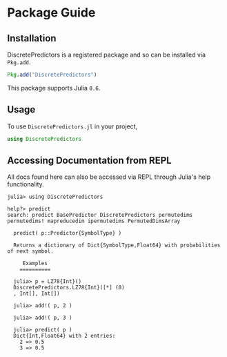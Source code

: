 # Package Guide

## Installation
DiscretePredictors is a registered package and so can be installed via `Pkg.add`.

```julia
Pkg.add("DiscretePredictors")
```

This package supports Julia `0.6`.

## Usage
To use ```DiscretePredictors.jl``` in your project, 

```julia
using DiscretePredictors
```

## Accessing Documentation from REPL
All docs found here can also be accessed via REPL through Julia's help functionality.
```julia-repl
julia> using DiscretePredictors

help?> predict
search: predict BasePredictor DiscretePredictors permutedims permutedims! mapreducedim ipermutedims PermutedDimsArray

  predict( p::Predictor{SymbolType} )

  Returns a dictionary of Dict{SymbolType,Float64} with probabilities of next symbol.

     Examples
    ==========

  julia> p = LZ78{Int}()
  DiscretePredictors.LZ78{Int}([*] (0)
  , Int[], Int[])
  
  julia> add!( p, 2 )
  
  julia> add!( p, 3 )
  
  julia> predict( p )
  Dict{Int,Float64} with 2 entries:
    2 => 0.5
    3 => 0.5
```